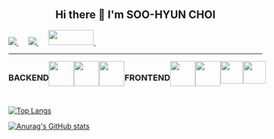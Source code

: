 <h2 align="center">
Hi there 👋 I'm SOO-HYUN CHOI
</h2>

<p>
<a href="http://linkedin.com/in/수현-최-2695a4202/" rel="nofollow">
<img src="https://camo.githubusercontent.com/a493f6833f99fb3c85788d6d9305e6b7a42b838e5ee5d138fd9a8214a7e77472/68747470733a2f2f696d672e736869656c64732e696f2f62616467652f6c696e6b6564696e2d2532333030373742352e7376673f267374796c653d666f722d7468652d6261646765266c6f676f3d6c696e6b6564696e266c6f676f436f6c6f723d7768697465" data-canonical-src="https://img.shields.io/badge/linkedin-%230077B5.svg?&amp;style=for-the-badge&amp;logo=linkedin&amp;logoColor=white" style="max-width:100%;">
</a>
&nbsp;&nbsp;&nbsp;&nbsp;
	
<a href="mailto:sksmsqodn20@gmail.com?subject=Olá%20Stefany">
<img src="https://camo.githubusercontent.com/2e31b0d0e07e5431ee3f85689b488016d52a4fb97e523ae497023a9746e2e52e/68747470733a2f2f696d672e736869656c64732e696f2f62616467652f676d61696c2d2532334431343833362e7376673f267374796c653d666f722d7468652d6261646765266c6f676f3d676d61696c266c6f676f436f6c6f723d7768697465" data-canonical-src="https://img.shields.io/badge/gmail-%23D14836.svg?&amp;style=for-the-badge&amp;logo=gmail&amp;logoColor=white" style="max-width:100%;">
</a>
&nbsp;&nbsp;&nbsp;&nbsp;

<a href="https://www.notion.so/sososo13/HOME-fc0e4981c22f48c59e1326414e29e414">
<img src="https://user-images.githubusercontent.com/58289675/106356736-3a7b8980-6345-11eb-9517-b62add4fde1f.png" width="90" height="30">
</a>
&nbsp;&nbsp;&nbsp;&nbsp;

</p>

<hr></hr>

<div style="display: flex" >
	
### BACKEND
<!-- Spring -->
<image src="https://user-images.githubusercontent.com/58289675/106354450-32b3e900-6335-11eb-857c-b6e1fbb6cd48.jpg" height="50">
<!-- JAVA -->
<image src="https://user-images.githubusercontent.com/58289675/106355015-f08ca680-6338-11eb-8bfe-620b6936f40a.png" height="50">
<!-- Mysql -->
<image src="https://user-images.githubusercontent.com/58289675/106354722-3ba5ba00-6337-11eb-88fc-ab55473d7960.png" width="50"/>

### FRONTEND
<!-- React -->
<image src="https://user-images.githubusercontent.com/58289675/106354567-2ed49680-6336-11eb-92ad-c04ce19d63f3.png" width="50"/>
<!-- HTML -->
<image src="https://user-images.githubusercontent.com/58289675/106354870-106f9a80-6338-11eb-80b3-1410019dd688.png" width="50" />
<!-- CSS -->
<image src="https://user-images.githubusercontent.com/63652102/106355359-a9071a00-633a-11eb-9544-52af937bc756.jpg" width="45" />
<!-- JS -->
<image src="https://user-images.githubusercontent.com/63652102/106355182-c25b9680-6339-11eb-95e1-632aa73a0f29.jpg" width="45"/>

</div>

<br>

[![Top Langs](https://github-readme-stats.vercel.app/api/top-langs/?username=soohyunnn&layout=compact)](https://github.com/anuraghazra/github-readme-stats)

[![Anurag's GitHub stats](https://github-readme-stats.vercel.app/api?username=soohyunnn&show_icons=true&theme=radical)](https://github.com/anuraghazra/github-readme-stats)

<!--
**soohyunnn/soohyunnn** is a ✨ _special_ ✨ repository because its `README.md` (this file) appears on your GitHub profile.

Here are some ideas to get you started:

- 🔭 I’m currently working on ...
- 🌱 I’m currently learning ...
- 👯 I’m looking to collaborate on ...
- 🤔 I’m looking for help with ...
- 💬 Ask me about ...
- 📫 How to reach me: ...
- 😄 Pronouns: ...
- ⚡ Fun fact: ...
-->
